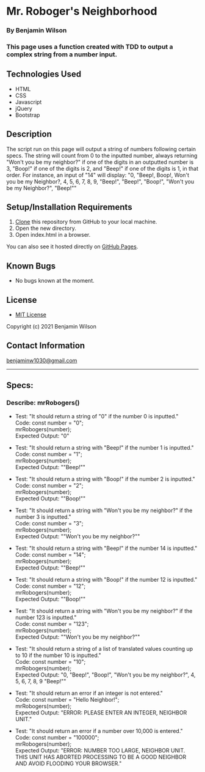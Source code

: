 # Mr. Roboger's Neighborhood

### By Benjamin Wilson

### This page uses a function created with TDD to output a complex string from a number input.

## Technologies Used

* HTML
* CSS
* Javascript
* jQuery
* Bootstrap

## Description

The script run on this page will output a string of numbers following certain specs. The string will count from 0 to the inputted number, always returning "Won't you be my neighbor?" if one of the digits in an outputted number is 3, "Boop!" if one of the digits is 2, and "Beep!" if one of the digits is 1, in that order. For instance, an input of "14" will display: "0, "Beep!, Boop!, Won't you be my Neighbor?, 4, 5, 6, 7, 8, 9, "Beep!", "Beep!", "Boop!", "Won't you be my Neighbor?", "Beep!""

## Setup/Installation Requirements

1. [Clone](https://docs.github.com/en/github/creating-cloning-and-archiving-repositories/cloning-a-repository-from-github/cloning-a-repository) this repository from GitHub to your local machine.
2. Open the new directory.
3. Open index.html in a browser.

You can also see it hosted directly on [GitHub Pages](https://benjaminw1030.github.io/mr-robogers-neighborhood/).

## Known Bugs

* No bugs known at the moment.

## License

* [MIT License](https://opensource.org/licenses/MIT)

Copyright (c) 2021 Benjamin Wilson

## Contact Information

<benjaminw1030@gmail.com>

---

## Specs:

### Describe: mrRobogers()

* Test: "It should return a string of "0" if the number 0 is inputted."  
Code: const number = "0";  
mrRobogers(number);  
Expected Output: "0"

* Test: "It should return a string with "Beep!" if the number 1 is inputted."  
Code: const number = "1";  
mrRobogers(number);  
Expected Output: ""Beep!""

* Test: "It should return a string with "Boop!" if the number 2 is inputted."  
Code: const number = "2";  
mrRobogers(number);  
Expected Output: ""Boop!""

* Test: "It should return a string with "Won't you be my neighbor?" if the number 3 is inputted."  
Code: const number = "3";  
mrRobogers(number);  
Expected Output: ""Won't you be my neighbor?""

- Test: "It should return a string with "Beep!" if the number 14 is inputted."  
Code: const number = "14";  
mrRobogers(number);  
Expected Output: ""Beep!""

- Test: "It should return a string with "Boop!" if the number 12 is inputted."  
Code: const number = "12";  
mrRobogers(number);  
Expected Output: ""Boop!""

- Test: "It should return a string with "Won't you be my neighbor?" if the number 123 is inputted."  
Code: const number = "123";  
mrRobogers(number);  
Expected Output: ""Won't you be my neighbor?""

- Test: "It should return a string of a list of translated values counting up to 10 if the number 10 is inputted."  
Code: const number = "10";  
mrRobogers(number);  
Expected Output: "0, "Beep!", "Boop!", "Won't you be my neighbor?", 4, 5, 6, 7, 8, 9 "Beep!""

- Test: "It should return an error if an integer is not entered."  
Code: const number = "Hello Neighbor!";  
mrRobogers(number);  
Expected Output: "ERROR: PLEASE ENTER AN INTEGER, NEIGHBOR UNIT."

- Test: "It should return an error if a number over 10,000 is entered."  
Code: const number = "100000";  
mrRobogers(number);  
Expected Output: "ERROR: NUMBER TOO LARGE, NEIGHBOR UNIT. THIS UNIT HAS ABORTED PROCESSING TO BE A GOOD NEIGHBOR AND AVOID FLOODING YOUR BROWSER."